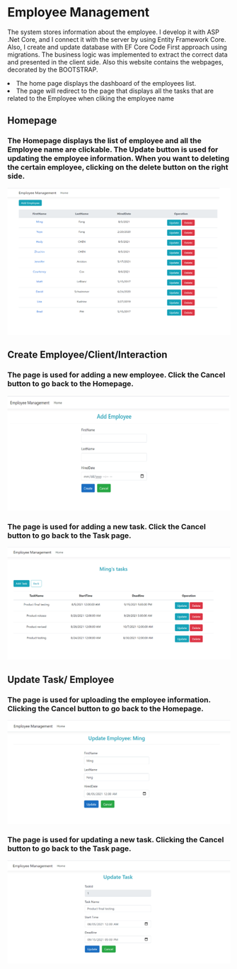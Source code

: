 # Employee Management

The system stores information about the employee. I develop it with ASP .Net Core, and I connect it with the server by using Entity Framework Core. Also, I create and update database with EF Core Code First approach using migrations. The business logic was implemented to extract the correct data and presented in the client side. Also this website contains the webpages, decorated by the BOOTSTRAP.

<li>The home page displays the dashboard of the employees list.</li>
<li>The page will redirect to the page that displays all the tasks that are related to the Employee when cliking the employee name</li>

## Homepage 
### The Homepage displays the list of employee and all the Employee name are clickable. The Update button is used for updating the employee information. When you want to deleting the certain employee, clicking on the delete button on the right side. 
![screenshot](EmpManagementScreenshot/Homepage.png)

## Create Employee/Client/Interaction
### The page is used for adding a new employee. Click the Cancel button to go back to the Homepage.
![screenshot](EmpManagementScreenshot/AddEmp.png)

### The page is used for adding a new task. Click the Cancel button to go back to the Task page.
![screenshot](EmpManagementScreenshot/AddTask.png)

## Update Task/ Employee
### The page is used for uploading the employee information. Clicking the Cancel button to go back to the Homepage.
![screenshot](EmpManagementScreenshot/UpdateEmp.png)

### The page is used for updating a new task. Clicking the Cancel button to go back to the Task page.
![screenshot](EmpManagementScreenshot/UpdateTask.png)

